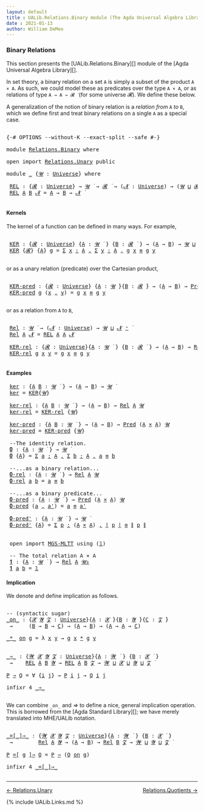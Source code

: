 ```yaml
---
layout: default
title : UALib.Relations.Binary module (The Agda Universal Algebra Library)
date : 2021-01-13
author: William DeMeo
---
```


### <a id="binary-relations">Binary Relations</a>

This section presents the [UALib.Relations.Binary][] module of the [Agda Universal Algebra Library][].

In set theory, a binary relation on a set `A` is simply a subset of the product `A × A`.  As such, we could model these as predicates over the type `A × A`, or as relations of type `A → A → 𝓡 ̇` (for some universe 𝓡). We define these below.

A generalization of the notion of binary relation is a *relation from* `A` *to* `B`, which we define first and treat binary relations on a single `A` as a special case.

<pre class="Agda">

<a id="722" class="Symbol">{-#</a> <a id="726" class="Keyword">OPTIONS</a> <a id="734" class="Pragma">--without-K</a> <a id="746" class="Pragma">--exact-split</a> <a id="760" class="Pragma">--safe</a> <a id="767" class="Symbol">#-}</a>

<a id="772" class="Keyword">module</a> <a id="779" href="Relations.Binary.html" class="Module">Relations.Binary</a> <a id="796" class="Keyword">where</a>

<a id="803" class="Keyword">open</a> <a id="808" class="Keyword">import</a> <a id="815" href="Relations.Unary.html" class="Module">Relations.Unary</a> <a id="831" class="Keyword">public</a>

<a id="839" class="Keyword">module</a> <a id="846" href="Relations.Binary.html#846" class="Module">_</a> <a id="848" class="Symbol">{</a><a id="849" href="Relations.Binary.html#849" class="Bound">𝓤</a> <a id="851" class="Symbol">:</a> <a id="853" href="universes.html#551" class="Postulate">Universe</a><a id="861" class="Symbol">}</a> <a id="863" class="Keyword">where</a>

 <a id="871" href="Relations.Binary.html#871" class="Function">REL</a> <a id="875" class="Symbol">:</a> <a id="877" class="Symbol">{</a><a id="878" href="Relations.Binary.html#878" class="Bound">𝓡</a> <a id="880" class="Symbol">:</a> <a id="882" href="universes.html#551" class="Postulate">Universe</a><a id="890" class="Symbol">}</a> <a id="892" class="Symbol">→</a> <a id="894" href="Relations.Binary.html#849" class="Bound">𝓤</a> <a id="896" href="universes.html#758" class="Function Operator">̇</a> <a id="898" class="Symbol">→</a> <a id="900" href="Relations.Binary.html#878" class="Bound">𝓡</a> <a id="902" href="universes.html#758" class="Function Operator">̇</a> <a id="904" class="Symbol">→</a> <a id="906" class="Symbol">(</a><a id="907" href="Relations.Binary.html#907" class="Bound">𝓝</a> <a id="909" class="Symbol">:</a> <a id="911" href="universes.html#551" class="Postulate">Universe</a><a id="919" class="Symbol">)</a> <a id="921" class="Symbol">→</a> <a id="923" class="Symbol">(</a><a id="924" href="Relations.Binary.html#849" class="Bound">𝓤</a> <a id="926" href="Agda.Primitive.html#636" class="Primitive Operator">⊔</a> <a id="928" href="Relations.Binary.html#878" class="Bound">𝓡</a> <a id="930" href="Agda.Primitive.html#636" class="Primitive Operator">⊔</a> <a id="932" href="Relations.Binary.html#907" class="Bound">𝓝</a> <a id="934" href="universes.html#527" class="Primitive Operator">⁺</a><a id="935" class="Symbol">)</a> <a id="937" href="universes.html#758" class="Function Operator">̇</a>
 <a id="940" href="Relations.Binary.html#871" class="Function">REL</a> <a id="944" href="Relations.Binary.html#944" class="Bound">A</a> <a id="946" href="Relations.Binary.html#946" class="Bound">B</a> <a id="948" href="Relations.Binary.html#948" class="Bound">𝓝</a> <a id="950" class="Symbol">=</a> <a id="952" href="Relations.Binary.html#944" class="Bound">A</a> <a id="954" class="Symbol">→</a> <a id="956" href="Relations.Binary.html#946" class="Bound">B</a> <a id="958" class="Symbol">→</a> <a id="960" href="Relations.Binary.html#948" class="Bound">𝓝</a> <a id="962" href="universes.html#758" class="Function Operator">̇</a>

</pre>


#### <a id="kernels">Kernels</a>

The kernel of a function can be defined in many ways. For example,

<pre class="Agda">

 <a id="1095" href="Relations.Binary.html#1095" class="Function">KER</a> <a id="1099" class="Symbol">:</a> <a id="1101" class="Symbol">{</a><a id="1102" href="Relations.Binary.html#1102" class="Bound">𝓡</a> <a id="1104" class="Symbol">:</a> <a id="1106" href="universes.html#551" class="Postulate">Universe</a><a id="1114" class="Symbol">}</a> <a id="1116" class="Symbol">{</a><a id="1117" href="Relations.Binary.html#1117" class="Bound">A</a> <a id="1119" class="Symbol">:</a> <a id="1121" href="Relations.Binary.html#849" class="Bound">𝓤</a> <a id="1123" href="universes.html#758" class="Function Operator">̇</a> <a id="1125" class="Symbol">}</a> <a id="1127" class="Symbol">{</a><a id="1128" href="Relations.Binary.html#1128" class="Bound">B</a> <a id="1130" class="Symbol">:</a> <a id="1132" href="Relations.Binary.html#1102" class="Bound">𝓡</a> <a id="1134" href="universes.html#758" class="Function Operator">̇</a> <a id="1136" class="Symbol">}</a> <a id="1138" class="Symbol">→</a> <a id="1140" class="Symbol">(</a><a id="1141" href="Relations.Binary.html#1117" class="Bound">A</a> <a id="1143" class="Symbol">→</a> <a id="1145" href="Relations.Binary.html#1128" class="Bound">B</a><a id="1146" class="Symbol">)</a> <a id="1148" class="Symbol">→</a> <a id="1150" href="Relations.Binary.html#849" class="Bound">𝓤</a> <a id="1152" href="Agda.Primitive.html#636" class="Primitive Operator">⊔</a> <a id="1154" href="Relations.Binary.html#1102" class="Bound">𝓡</a> <a id="1156" href="universes.html#758" class="Function Operator">̇</a>
 <a id="1159" href="Relations.Binary.html#1095" class="Function">KER</a> <a id="1163" class="Symbol">{</a><a id="1164" href="Relations.Binary.html#1164" class="Bound">𝓡</a><a id="1165" class="Symbol">}</a> <a id="1167" class="Symbol">{</a><a id="1168" href="Relations.Binary.html#1168" class="Bound">A</a><a id="1169" class="Symbol">}</a> <a id="1171" href="Relations.Binary.html#1171" class="Bound">g</a> <a id="1173" class="Symbol">=</a> <a id="1175" href="MGS-MLTT.html#3074" class="Function">Σ</a> <a id="1177" href="Relations.Binary.html#1177" class="Bound">x</a> <a id="1179" href="MGS-MLTT.html#3074" class="Function">꞉</a> <a id="1181" href="Relations.Binary.html#1168" class="Bound">A</a> <a id="1183" href="MGS-MLTT.html#3074" class="Function">,</a> <a id="1185" href="MGS-MLTT.html#3074" class="Function">Σ</a> <a id="1187" href="Relations.Binary.html#1187" class="Bound">y</a> <a id="1189" href="MGS-MLTT.html#3074" class="Function">꞉</a> <a id="1191" href="Relations.Binary.html#1168" class="Bound">A</a> <a id="1193" href="MGS-MLTT.html#3074" class="Function">,</a> <a id="1195" href="Relations.Binary.html#1171" class="Bound">g</a> <a id="1197" href="Relations.Binary.html#1177" class="Bound">x</a> <a id="1199" href="Prelude.Inverses.html#620" class="Datatype Operator">≡</a> <a id="1201" href="Relations.Binary.html#1171" class="Bound">g</a> <a id="1203" href="Relations.Binary.html#1187" class="Bound">y</a>

</pre>

or as a unary relation (predicate) over the Cartesian product,

<pre class="Agda">

 <a id="1297" href="Relations.Binary.html#1297" class="Function">KER-pred</a> <a id="1306" class="Symbol">:</a> <a id="1308" class="Symbol">{</a><a id="1309" href="Relations.Binary.html#1309" class="Bound">𝓡</a> <a id="1311" class="Symbol">:</a> <a id="1313" href="universes.html#551" class="Postulate">Universe</a><a id="1321" class="Symbol">}</a> <a id="1323" class="Symbol">{</a><a id="1324" href="Relations.Binary.html#1324" class="Bound">A</a> <a id="1326" class="Symbol">:</a> <a id="1328" href="Relations.Binary.html#849" class="Bound">𝓤</a> <a id="1330" href="universes.html#758" class="Function Operator">̇</a><a id="1331" class="Symbol">}{</a><a id="1333" href="Relations.Binary.html#1333" class="Bound">B</a> <a id="1335" class="Symbol">:</a> <a id="1337" href="Relations.Binary.html#1309" class="Bound">𝓡</a> <a id="1339" href="universes.html#758" class="Function Operator">̇</a><a id="1340" class="Symbol">}</a> <a id="1342" class="Symbol">→</a> <a id="1344" class="Symbol">(</a><a id="1345" href="Relations.Binary.html#1324" class="Bound">A</a> <a id="1347" class="Symbol">→</a> <a id="1349" href="Relations.Binary.html#1333" class="Bound">B</a><a id="1350" class="Symbol">)</a> <a id="1352" class="Symbol">→</a> <a id="1354" href="Relations.Unary.html#1062" class="Function">Pred</a> <a id="1359" class="Symbol">(</a><a id="1360" href="Relations.Binary.html#1324" class="Bound">A</a> <a id="1362" href="MGS-MLTT.html#3515" class="Function Operator">×</a> <a id="1364" href="Relations.Binary.html#1324" class="Bound">A</a><a id="1365" class="Symbol">)</a> <a id="1367" href="Relations.Binary.html#1309" class="Bound">𝓡</a>
 <a id="1370" href="Relations.Binary.html#1297" class="Function">KER-pred</a> <a id="1379" href="Relations.Binary.html#1379" class="Bound">g</a> <a id="1381" class="Symbol">(</a><a id="1382" href="Relations.Binary.html#1382" class="Bound">x</a> <a id="1384" href="Prelude.Equality.html#493" class="InductiveConstructor Operator">,</a> <a id="1386" href="Relations.Binary.html#1386" class="Bound">y</a><a id="1387" class="Symbol">)</a> <a id="1389" class="Symbol">=</a> <a id="1391" href="Relations.Binary.html#1379" class="Bound">g</a> <a id="1393" href="Relations.Binary.html#1382" class="Bound">x</a> <a id="1395" href="Prelude.Inverses.html#620" class="Datatype Operator">≡</a> <a id="1397" href="Relations.Binary.html#1379" class="Bound">g</a> <a id="1399" href="Relations.Binary.html#1386" class="Bound">y</a>

</pre>

or as a relation from `A` to `B`,

<pre class="Agda">

 <a id="1464" href="Relations.Binary.html#1464" class="Function">Rel</a> <a id="1468" class="Symbol">:</a> <a id="1470" href="Relations.Binary.html#849" class="Bound">𝓤</a> <a id="1472" href="universes.html#758" class="Function Operator">̇</a> <a id="1474" class="Symbol">→</a> <a id="1476" class="Symbol">(</a><a id="1477" href="Relations.Binary.html#1477" class="Bound">𝓝</a> <a id="1479" class="Symbol">:</a> <a id="1481" href="universes.html#551" class="Postulate">Universe</a><a id="1489" class="Symbol">)</a> <a id="1491" class="Symbol">→</a> <a id="1493" href="Relations.Binary.html#849" class="Bound">𝓤</a> <a id="1495" href="Agda.Primitive.html#636" class="Primitive Operator">⊔</a> <a id="1497" href="Relations.Binary.html#1477" class="Bound">𝓝</a> <a id="1499" href="universes.html#527" class="Primitive Operator">⁺</a> <a id="1501" href="universes.html#758" class="Function Operator">̇</a>
 <a id="1504" href="Relations.Binary.html#1464" class="Function">Rel</a> <a id="1508" href="Relations.Binary.html#1508" class="Bound">A</a> <a id="1510" href="Relations.Binary.html#1510" class="Bound">𝓝</a> <a id="1512" class="Symbol">=</a> <a id="1514" href="Relations.Binary.html#871" class="Function">REL</a> <a id="1518" href="Relations.Binary.html#1508" class="Bound">A</a> <a id="1520" href="Relations.Binary.html#1508" class="Bound">A</a> <a id="1522" href="Relations.Binary.html#1510" class="Bound">𝓝</a>

 <a id="1526" href="Relations.Binary.html#1526" class="Function">KER-rel</a> <a id="1534" class="Symbol">:</a> <a id="1536" class="Symbol">{</a><a id="1537" href="Relations.Binary.html#1537" class="Bound">𝓡</a> <a id="1539" class="Symbol">:</a> <a id="1541" href="universes.html#551" class="Postulate">Universe</a><a id="1549" class="Symbol">}{</a><a id="1551" href="Relations.Binary.html#1551" class="Bound">A</a> <a id="1553" class="Symbol">:</a> <a id="1555" href="Relations.Binary.html#849" class="Bound">𝓤</a> <a id="1557" href="universes.html#758" class="Function Operator">̇</a> <a id="1559" class="Symbol">}</a> <a id="1561" class="Symbol">{</a><a id="1562" href="Relations.Binary.html#1562" class="Bound">B</a> <a id="1564" class="Symbol">:</a> <a id="1566" href="Relations.Binary.html#1537" class="Bound">𝓡</a> <a id="1568" href="universes.html#758" class="Function Operator">̇</a> <a id="1570" class="Symbol">}</a> <a id="1572" class="Symbol">→</a> <a id="1574" class="Symbol">(</a><a id="1575" href="Relations.Binary.html#1551" class="Bound">A</a> <a id="1577" class="Symbol">→</a> <a id="1579" href="Relations.Binary.html#1562" class="Bound">B</a><a id="1580" class="Symbol">)</a> <a id="1582" class="Symbol">→</a> <a id="1584" href="Relations.Binary.html#1464" class="Function">Rel</a> <a id="1588" href="Relations.Binary.html#1551" class="Bound">A</a> <a id="1590" href="Relations.Binary.html#1537" class="Bound">𝓡</a>
 <a id="1593" href="Relations.Binary.html#1526" class="Function">KER-rel</a> <a id="1601" href="Relations.Binary.html#1601" class="Bound">g</a> <a id="1603" href="Relations.Binary.html#1603" class="Bound">x</a> <a id="1605" href="Relations.Binary.html#1605" class="Bound">y</a> <a id="1607" class="Symbol">=</a> <a id="1609" href="Relations.Binary.html#1601" class="Bound">g</a> <a id="1611" href="Relations.Binary.html#1603" class="Bound">x</a> <a id="1613" href="Prelude.Inverses.html#620" class="Datatype Operator">≡</a> <a id="1615" href="Relations.Binary.html#1601" class="Bound">g</a> <a id="1617" href="Relations.Binary.html#1605" class="Bound">y</a>

</pre>

#### <a id="examples">Examples</a>

<pre class="Agda">
 <a id="1682" href="Relations.Binary.html#1682" class="Function">ker</a> <a id="1686" class="Symbol">:</a> <a id="1688" class="Symbol">{</a><a id="1689" href="Relations.Binary.html#1689" class="Bound">A</a> <a id="1691" href="Relations.Binary.html#1691" class="Bound">B</a> <a id="1693" class="Symbol">:</a> <a id="1695" href="Relations.Binary.html#849" class="Bound">𝓤</a> <a id="1697" href="universes.html#758" class="Function Operator">̇</a> <a id="1699" class="Symbol">}</a> <a id="1701" class="Symbol">→</a> <a id="1703" class="Symbol">(</a><a id="1704" href="Relations.Binary.html#1689" class="Bound">A</a> <a id="1706" class="Symbol">→</a> <a id="1708" href="Relations.Binary.html#1691" class="Bound">B</a><a id="1709" class="Symbol">)</a> <a id="1711" class="Symbol">→</a> <a id="1713" href="Relations.Binary.html#849" class="Bound">𝓤</a> <a id="1715" href="universes.html#758" class="Function Operator">̇</a>
 <a id="1718" href="Relations.Binary.html#1682" class="Function">ker</a> <a id="1722" class="Symbol">=</a> <a id="1724" href="Relations.Binary.html#1095" class="Function">KER</a><a id="1727" class="Symbol">{</a><a id="1728" href="Relations.Binary.html#849" class="Bound">𝓤</a><a id="1729" class="Symbol">}</a>

 <a id="1733" href="Relations.Binary.html#1733" class="Function">ker-rel</a> <a id="1741" class="Symbol">:</a> <a id="1743" class="Symbol">{</a><a id="1744" href="Relations.Binary.html#1744" class="Bound">A</a> <a id="1746" href="Relations.Binary.html#1746" class="Bound">B</a> <a id="1748" class="Symbol">:</a> <a id="1750" href="Relations.Binary.html#849" class="Bound">𝓤</a> <a id="1752" href="universes.html#758" class="Function Operator">̇</a> <a id="1754" class="Symbol">}</a> <a id="1756" class="Symbol">→</a> <a id="1758" class="Symbol">(</a><a id="1759" href="Relations.Binary.html#1744" class="Bound">A</a> <a id="1761" class="Symbol">→</a> <a id="1763" href="Relations.Binary.html#1746" class="Bound">B</a><a id="1764" class="Symbol">)</a> <a id="1766" class="Symbol">→</a> <a id="1768" href="Relations.Binary.html#1464" class="Function">Rel</a> <a id="1772" href="Relations.Binary.html#1744" class="Bound">A</a> <a id="1774" href="Relations.Binary.html#849" class="Bound">𝓤</a>
 <a id="1777" href="Relations.Binary.html#1733" class="Function">ker-rel</a> <a id="1785" class="Symbol">=</a> <a id="1787" href="Relations.Binary.html#1526" class="Function">KER-rel</a> <a id="1795" class="Symbol">{</a><a id="1796" href="Relations.Binary.html#849" class="Bound">𝓤</a><a id="1797" class="Symbol">}</a>

 <a id="1801" href="Relations.Binary.html#1801" class="Function">ker-pred</a> <a id="1810" class="Symbol">:</a> <a id="1812" class="Symbol">{</a><a id="1813" href="Relations.Binary.html#1813" class="Bound">A</a> <a id="1815" href="Relations.Binary.html#1815" class="Bound">B</a> <a id="1817" class="Symbol">:</a> <a id="1819" href="Relations.Binary.html#849" class="Bound">𝓤</a> <a id="1821" href="universes.html#758" class="Function Operator">̇</a> <a id="1823" class="Symbol">}</a> <a id="1825" class="Symbol">→</a> <a id="1827" class="Symbol">(</a><a id="1828" href="Relations.Binary.html#1813" class="Bound">A</a> <a id="1830" class="Symbol">→</a> <a id="1832" href="Relations.Binary.html#1815" class="Bound">B</a><a id="1833" class="Symbol">)</a> <a id="1835" class="Symbol">→</a> <a id="1837" href="Relations.Unary.html#1062" class="Function">Pred</a> <a id="1842" class="Symbol">(</a><a id="1843" href="Relations.Binary.html#1813" class="Bound">A</a> <a id="1845" href="MGS-MLTT.html#3515" class="Function Operator">×</a> <a id="1847" href="Relations.Binary.html#1813" class="Bound">A</a><a id="1848" class="Symbol">)</a> <a id="1850" href="Relations.Binary.html#849" class="Bound">𝓤</a>
 <a id="1853" href="Relations.Binary.html#1801" class="Function">ker-pred</a> <a id="1862" class="Symbol">=</a> <a id="1864" href="Relations.Binary.html#1297" class="Function">KER-pred</a> <a id="1873" class="Symbol">{</a><a id="1874" href="Relations.Binary.html#849" class="Bound">𝓤</a><a id="1875" class="Symbol">}</a>

 <a id="1879" class="Comment">--The identity relation.</a>
 <a id="1905" href="Relations.Binary.html#1905" class="Function">𝟎</a> <a id="1907" class="Symbol">:</a> <a id="1909" class="Symbol">{</a><a id="1910" href="Relations.Binary.html#1910" class="Bound">A</a> <a id="1912" class="Symbol">:</a> <a id="1914" href="Relations.Binary.html#849" class="Bound">𝓤</a> <a id="1916" href="universes.html#758" class="Function Operator">̇</a> <a id="1918" class="Symbol">}</a> <a id="1920" class="Symbol">→</a> <a id="1922" href="Relations.Binary.html#849" class="Bound">𝓤</a> <a id="1924" href="universes.html#758" class="Function Operator">̇</a>
 <a id="1927" href="Relations.Binary.html#1905" class="Function">𝟎</a> <a id="1929" class="Symbol">{</a><a id="1930" href="Relations.Binary.html#1930" class="Bound">A</a><a id="1931" class="Symbol">}</a> <a id="1933" class="Symbol">=</a> <a id="1935" href="MGS-MLTT.html#3074" class="Function">Σ</a> <a id="1937" href="Relations.Binary.html#1937" class="Bound">a</a> <a id="1939" href="MGS-MLTT.html#3074" class="Function">꞉</a> <a id="1941" href="Relations.Binary.html#1930" class="Bound">A</a> <a id="1943" href="MGS-MLTT.html#3074" class="Function">,</a> <a id="1945" href="MGS-MLTT.html#3074" class="Function">Σ</a> <a id="1947" href="Relations.Binary.html#1947" class="Bound">b</a> <a id="1949" href="MGS-MLTT.html#3074" class="Function">꞉</a> <a id="1951" href="Relations.Binary.html#1930" class="Bound">A</a> <a id="1953" href="MGS-MLTT.html#3074" class="Function">,</a> <a id="1955" href="Relations.Binary.html#1937" class="Bound">a</a> <a id="1957" href="Prelude.Inverses.html#620" class="Datatype Operator">≡</a> <a id="1959" href="Relations.Binary.html#1947" class="Bound">b</a>

 <a id="1963" class="Comment">--...as a binary relation...</a>
 <a id="1993" href="Relations.Binary.html#1993" class="Function">𝟎-rel</a> <a id="1999" class="Symbol">:</a> <a id="2001" class="Symbol">{</a><a id="2002" href="Relations.Binary.html#2002" class="Bound">A</a> <a id="2004" class="Symbol">:</a> <a id="2006" href="Relations.Binary.html#849" class="Bound">𝓤</a> <a id="2008" href="universes.html#758" class="Function Operator">̇</a> <a id="2010" class="Symbol">}</a> <a id="2012" class="Symbol">→</a> <a id="2014" href="Relations.Binary.html#1464" class="Function">Rel</a> <a id="2018" href="Relations.Binary.html#2002" class="Bound">A</a> <a id="2020" href="Relations.Binary.html#849" class="Bound">𝓤</a>
 <a id="2023" href="Relations.Binary.html#1993" class="Function">𝟎-rel</a> <a id="2029" href="Relations.Binary.html#2029" class="Bound">a</a> <a id="2031" href="Relations.Binary.html#2031" class="Bound">b</a> <a id="2033" class="Symbol">=</a> <a id="2035" href="Relations.Binary.html#2029" class="Bound">a</a> <a id="2037" href="Prelude.Inverses.html#620" class="Datatype Operator">≡</a> <a id="2039" href="Relations.Binary.html#2031" class="Bound">b</a>

 <a id="2043" class="Comment">--...as a binary predicate...</a>
 <a id="2074" href="Relations.Binary.html#2074" class="Function">𝟎-pred</a> <a id="2081" class="Symbol">:</a> <a id="2083" class="Symbol">{</a><a id="2084" href="Relations.Binary.html#2084" class="Bound">A</a> <a id="2086" class="Symbol">:</a> <a id="2088" href="Relations.Binary.html#849" class="Bound">𝓤</a> <a id="2090" href="universes.html#758" class="Function Operator">̇</a> <a id="2092" class="Symbol">}</a> <a id="2094" class="Symbol">→</a> <a id="2096" href="Relations.Unary.html#1062" class="Function">Pred</a> <a id="2101" class="Symbol">(</a><a id="2102" href="Relations.Binary.html#2084" class="Bound">A</a> <a id="2104" href="MGS-MLTT.html#3515" class="Function Operator">×</a> <a id="2106" href="Relations.Binary.html#2084" class="Bound">A</a><a id="2107" class="Symbol">)</a> <a id="2109" href="Relations.Binary.html#849" class="Bound">𝓤</a>
 <a id="2112" href="Relations.Binary.html#2074" class="Function">𝟎-pred</a> <a id="2119" class="Symbol">(</a><a id="2120" href="Relations.Binary.html#2120" class="Bound">a</a> <a id="2122" href="Prelude.Equality.html#493" class="InductiveConstructor Operator">,</a> <a id="2124" href="Relations.Binary.html#2124" class="Bound">a&#39;</a><a id="2126" class="Symbol">)</a> <a id="2128" class="Symbol">=</a> <a id="2130" href="Relations.Binary.html#2120" class="Bound">a</a> <a id="2132" href="Prelude.Inverses.html#620" class="Datatype Operator">≡</a> <a id="2134" href="Relations.Binary.html#2124" class="Bound">a&#39;</a>

 <a id="2139" href="Relations.Binary.html#2139" class="Function">𝟎-pred&#39;</a> <a id="2147" class="Symbol">:</a> <a id="2149" class="Symbol">{</a><a id="2150" href="Relations.Binary.html#2150" class="Bound">A</a> <a id="2152" class="Symbol">:</a> <a id="2154" href="Relations.Binary.html#849" class="Bound">𝓤</a> <a id="2156" href="universes.html#758" class="Function Operator">̇</a> <a id="2158" class="Symbol">}</a> <a id="2160" class="Symbol">→</a> <a id="2162" href="Relations.Binary.html#849" class="Bound">𝓤</a> <a id="2164" href="universes.html#758" class="Function Operator">̇</a>
 <a id="2167" href="Relations.Binary.html#2139" class="Function">𝟎-pred&#39;</a> <a id="2175" class="Symbol">{</a><a id="2176" href="Relations.Binary.html#2176" class="Bound">A</a><a id="2177" class="Symbol">}</a> <a id="2179" class="Symbol">=</a> <a id="2181" href="MGS-MLTT.html#3074" class="Function">Σ</a> <a id="2183" href="Relations.Binary.html#2183" class="Bound">p</a> <a id="2185" href="MGS-MLTT.html#3074" class="Function">꞉</a> <a id="2187" class="Symbol">(</a><a id="2188" href="Relations.Binary.html#2176" class="Bound">A</a> <a id="2190" href="MGS-MLTT.html#3515" class="Function Operator">×</a> <a id="2192" href="Relations.Binary.html#2176" class="Bound">A</a><a id="2193" class="Symbol">)</a> <a id="2195" href="MGS-MLTT.html#3074" class="Function">,</a> <a id="2197" href="Prelude.Preliminaries.html#12622" class="Function Operator">∣</a> <a id="2199" href="Relations.Binary.html#2183" class="Bound">p</a> <a id="2201" href="Prelude.Preliminaries.html#12622" class="Function Operator">∣</a> <a id="2203" href="Prelude.Inverses.html#620" class="Datatype Operator">≡</a> <a id="2205" href="Prelude.Preliminaries.html#12700" class="Function Operator">∥</a> <a id="2207" href="Relations.Binary.html#2183" class="Bound">p</a> <a id="2209" href="Prelude.Preliminaries.html#12700" class="Function Operator">∥</a>


 <a id="2214" class="Keyword">open</a> <a id="2219" class="Keyword">import</a> <a id="2226" href="MGS-MLTT.html" class="Module">MGS-MLTT</a> <a id="2235" class="Keyword">using</a> <a id="2241" class="Symbol">(</a><a id="2242" href="MGS-MLTT.html#408" class="Function">𝟙</a><a id="2243" class="Symbol">)</a>

 <a id="2247" class="Comment">-- The total relation A × A</a>
 <a id="2276" href="Relations.Binary.html#2276" class="Function">𝟏</a> <a id="2278" class="Symbol">:</a> <a id="2280" class="Symbol">{</a><a id="2281" href="Relations.Binary.html#2281" class="Bound">A</a> <a id="2283" class="Symbol">:</a> <a id="2285" href="Relations.Binary.html#849" class="Bound">𝓤</a> <a id="2287" href="universes.html#758" class="Function Operator">̇</a> <a id="2289" class="Symbol">}</a> <a id="2291" class="Symbol">→</a> <a id="2293" href="Relations.Binary.html#1464" class="Function">Rel</a> <a id="2297" href="Relations.Binary.html#2281" class="Bound">A</a> <a id="2299" href="universes.html#504" class="Primitive">𝓤₀</a>
 <a id="2303" href="Relations.Binary.html#2276" class="Function">𝟏</a> <a id="2305" href="Relations.Binary.html#2305" class="Bound">a</a> <a id="2307" href="Relations.Binary.html#2307" class="Bound">b</a> <a id="2309" class="Symbol">=</a> <a id="2311" href="MGS-MLTT.html#408" class="Function">𝟙</a>
</pre>



#### <a id="implication">Implication</a>

We denote and define implication as follows.

<pre class="Agda">

<a id="2429" class="Comment">-- (syntactic sugar)</a>
<a id="_on_"></a><a id="2450" href="Relations.Binary.html#2450" class="Function Operator">_on_</a> <a id="2455" class="Symbol">:</a> <a id="2457" class="Symbol">{</a><a id="2458" href="Relations.Binary.html#2458" class="Bound">𝓧</a> <a id="2460" href="Relations.Binary.html#2460" class="Bound">𝓨</a> <a id="2462" href="Relations.Binary.html#2462" class="Bound">𝓩</a> <a id="2464" class="Symbol">:</a> <a id="2466" href="universes.html#551" class="Postulate">Universe</a><a id="2474" class="Symbol">}{</a><a id="2476" href="Relations.Binary.html#2476" class="Bound">A</a> <a id="2478" class="Symbol">:</a> <a id="2480" href="Relations.Binary.html#2458" class="Bound">𝓧</a> <a id="2482" href="universes.html#758" class="Function Operator">̇</a><a id="2483" class="Symbol">}{</a><a id="2485" href="Relations.Binary.html#2485" class="Bound">B</a> <a id="2487" class="Symbol">:</a> <a id="2489" href="Relations.Binary.html#2460" class="Bound">𝓨</a> <a id="2491" href="universes.html#758" class="Function Operator">̇</a><a id="2492" class="Symbol">}{</a><a id="2494" href="Relations.Binary.html#2494" class="Bound">C</a> <a id="2496" class="Symbol">:</a> <a id="2498" href="Relations.Binary.html#2462" class="Bound">𝓩</a> <a id="2500" href="universes.html#758" class="Function Operator">̇</a><a id="2501" class="Symbol">}</a>
 <a id="2504" class="Symbol">→</a>     <a id="2510" class="Symbol">(</a><a id="2511" href="Relations.Binary.html#2485" class="Bound">B</a> <a id="2513" class="Symbol">→</a> <a id="2515" href="Relations.Binary.html#2485" class="Bound">B</a> <a id="2517" class="Symbol">→</a> <a id="2519" href="Relations.Binary.html#2494" class="Bound">C</a><a id="2520" class="Symbol">)</a> <a id="2522" class="Symbol">→</a> <a id="2524" class="Symbol">(</a><a id="2525" href="Relations.Binary.html#2476" class="Bound">A</a> <a id="2527" class="Symbol">→</a> <a id="2529" href="Relations.Binary.html#2485" class="Bound">B</a><a id="2530" class="Symbol">)</a> <a id="2532" class="Symbol">→</a> <a id="2534" class="Symbol">(</a><a id="2535" href="Relations.Binary.html#2476" class="Bound">A</a> <a id="2537" class="Symbol">→</a> <a id="2539" href="Relations.Binary.html#2476" class="Bound">A</a> <a id="2541" class="Symbol">→</a> <a id="2543" href="Relations.Binary.html#2494" class="Bound">C</a><a id="2544" class="Symbol">)</a>

<a id="2547" href="Relations.Binary.html#2547" class="Bound Operator">_*_</a> <a id="2551" href="Relations.Binary.html#2450" class="Function Operator">on</a> <a id="2554" href="Relations.Binary.html#2554" class="Bound">g</a> <a id="2556" class="Symbol">=</a> <a id="2558" class="Symbol">λ</a> <a id="2560" href="Relations.Binary.html#2560" class="Bound">x</a> <a id="2562" href="Relations.Binary.html#2562" class="Bound">y</a> <a id="2564" class="Symbol">→</a> <a id="2566" href="Relations.Binary.html#2554" class="Bound">g</a> <a id="2568" href="Relations.Binary.html#2560" class="Bound">x</a> <a id="2570" href="Relations.Binary.html#2547" class="Bound Operator">*</a> <a id="2572" href="Relations.Binary.html#2554" class="Bound">g</a> <a id="2574" href="Relations.Binary.html#2562" class="Bound">y</a>


<a id="_⇒_"></a><a id="2578" href="Relations.Binary.html#2578" class="Function Operator">_⇒_</a> <a id="2582" class="Symbol">:</a> <a id="2584" class="Symbol">{</a><a id="2585" href="Relations.Binary.html#2585" class="Bound">𝓦</a> <a id="2587" href="Relations.Binary.html#2587" class="Bound">𝓧</a> <a id="2589" href="Relations.Binary.html#2589" class="Bound">𝓨</a> <a id="2591" href="Relations.Binary.html#2591" class="Bound">𝓩</a> <a id="2593" class="Symbol">:</a> <a id="2595" href="universes.html#551" class="Postulate">Universe</a><a id="2603" class="Symbol">}{</a><a id="2605" href="Relations.Binary.html#2605" class="Bound">A</a> <a id="2607" class="Symbol">:</a> <a id="2609" href="Relations.Binary.html#2585" class="Bound">𝓦</a> <a id="2611" href="universes.html#758" class="Function Operator">̇</a> <a id="2613" class="Symbol">}</a> <a id="2615" class="Symbol">{</a><a id="2616" href="Relations.Binary.html#2616" class="Bound">B</a> <a id="2618" class="Symbol">:</a> <a id="2620" href="Relations.Binary.html#2587" class="Bound">𝓧</a> <a id="2622" href="universes.html#758" class="Function Operator">̇</a> <a id="2624" class="Symbol">}</a>
 <a id="2627" class="Symbol">→</a>    <a id="2632" href="Relations.Binary.html#871" class="Function">REL</a> <a id="2636" href="Relations.Binary.html#2605" class="Bound">A</a> <a id="2638" href="Relations.Binary.html#2616" class="Bound">B</a> <a id="2640" href="Relations.Binary.html#2589" class="Bound">𝓨</a> <a id="2642" class="Symbol">→</a> <a id="2644" href="Relations.Binary.html#871" class="Function">REL</a> <a id="2648" href="Relations.Binary.html#2605" class="Bound">A</a> <a id="2650" href="Relations.Binary.html#2616" class="Bound">B</a> <a id="2652" href="Relations.Binary.html#2591" class="Bound">𝓩</a> <a id="2654" class="Symbol">→</a> <a id="2656" href="Relations.Binary.html#2585" class="Bound">𝓦</a> <a id="2658" href="Agda.Primitive.html#636" class="Primitive Operator">⊔</a> <a id="2660" href="Relations.Binary.html#2587" class="Bound">𝓧</a> <a id="2662" href="Agda.Primitive.html#636" class="Primitive Operator">⊔</a> <a id="2664" href="Relations.Binary.html#2589" class="Bound">𝓨</a> <a id="2666" href="Agda.Primitive.html#636" class="Primitive Operator">⊔</a> <a id="2668" href="Relations.Binary.html#2591" class="Bound">𝓩</a> <a id="2670" href="universes.html#758" class="Function Operator">̇</a>

<a id="2673" href="Relations.Binary.html#2673" class="Bound">P</a> <a id="2675" href="Relations.Binary.html#2578" class="Function Operator">⇒</a> <a id="2677" href="Relations.Binary.html#2677" class="Bound">Q</a> <a id="2679" class="Symbol">=</a> <a id="2681" class="Symbol">∀</a> <a id="2683" class="Symbol">{</a><a id="2684" href="Relations.Binary.html#2684" class="Bound">i</a> <a id="2686" href="Relations.Binary.html#2686" class="Bound">j</a><a id="2687" class="Symbol">}</a> <a id="2689" class="Symbol">→</a> <a id="2691" href="Relations.Binary.html#2673" class="Bound">P</a> <a id="2693" href="Relations.Binary.html#2684" class="Bound">i</a> <a id="2695" href="Relations.Binary.html#2686" class="Bound">j</a> <a id="2697" class="Symbol">→</a> <a id="2699" href="Relations.Binary.html#2677" class="Bound">Q</a> <a id="2701" href="Relations.Binary.html#2684" class="Bound">i</a> <a id="2703" href="Relations.Binary.html#2686" class="Bound">j</a>

<a id="2706" class="Keyword">infixr</a> <a id="2713" class="Number">4</a> <a id="2715" href="Relations.Binary.html#2578" class="Function Operator">_⇒_</a>

</pre>

We can combine `_on_` and _⇒_ to define a nice, general implication operation. This is borrowed from the [Agda Standard Library][]; we have merely translated into MHE/UALib notation.

<pre class="Agda">

<a id="_=[_]⇒_"></a><a id="2930" href="Relations.Binary.html#2930" class="Function Operator">_=[_]⇒_</a> <a id="2938" class="Symbol">:</a> <a id="2940" class="Symbol">{</a><a id="2941" href="Relations.Binary.html#2941" class="Bound">𝓦</a> <a id="2943" href="Relations.Binary.html#2943" class="Bound">𝓧</a> <a id="2945" href="Relations.Binary.html#2945" class="Bound">𝓨</a> <a id="2947" href="Relations.Binary.html#2947" class="Bound">𝓩</a> <a id="2949" class="Symbol">:</a> <a id="2951" href="universes.html#551" class="Postulate">Universe</a><a id="2959" class="Symbol">}{</a><a id="2961" href="Relations.Binary.html#2961" class="Bound">A</a> <a id="2963" class="Symbol">:</a> <a id="2965" href="Relations.Binary.html#2941" class="Bound">𝓦</a> <a id="2967" href="universes.html#758" class="Function Operator">̇</a> <a id="2969" class="Symbol">}</a> <a id="2971" class="Symbol">{</a><a id="2972" href="Relations.Binary.html#2972" class="Bound">B</a> <a id="2974" class="Symbol">:</a> <a id="2976" href="Relations.Binary.html#2943" class="Bound">𝓧</a> <a id="2978" href="universes.html#758" class="Function Operator">̇</a> <a id="2980" class="Symbol">}</a>
 <a id="2983" class="Symbol">→</a>        <a id="2992" href="Relations.Binary.html#1464" class="Function">Rel</a> <a id="2996" href="Relations.Binary.html#2961" class="Bound">A</a> <a id="2998" href="Relations.Binary.html#2945" class="Bound">𝓨</a> <a id="3000" class="Symbol">→</a> <a id="3002" class="Symbol">(</a><a id="3003" href="Relations.Binary.html#2961" class="Bound">A</a> <a id="3005" class="Symbol">→</a> <a id="3007" href="Relations.Binary.html#2972" class="Bound">B</a><a id="3008" class="Symbol">)</a> <a id="3010" class="Symbol">→</a> <a id="3012" href="Relations.Binary.html#1464" class="Function">Rel</a> <a id="3016" href="Relations.Binary.html#2972" class="Bound">B</a> <a id="3018" href="Relations.Binary.html#2947" class="Bound">𝓩</a> <a id="3020" class="Symbol">→</a> <a id="3022" href="Relations.Binary.html#2941" class="Bound">𝓦</a> <a id="3024" href="Agda.Primitive.html#636" class="Primitive Operator">⊔</a> <a id="3026" href="Relations.Binary.html#2945" class="Bound">𝓨</a> <a id="3028" href="Agda.Primitive.html#636" class="Primitive Operator">⊔</a> <a id="3030" href="Relations.Binary.html#2947" class="Bound">𝓩</a> <a id="3032" href="universes.html#758" class="Function Operator">̇</a>

<a id="3035" href="Relations.Binary.html#3035" class="Bound">P</a> <a id="3037" href="Relations.Binary.html#2930" class="Function Operator">=[</a> <a id="3040" href="Relations.Binary.html#3040" class="Bound">g</a> <a id="3042" href="Relations.Binary.html#2930" class="Function Operator">]⇒</a> <a id="3045" href="Relations.Binary.html#3045" class="Bound">Q</a> <a id="3047" class="Symbol">=</a> <a id="3049" href="Relations.Binary.html#3035" class="Bound">P</a> <a id="3051" href="Relations.Binary.html#2578" class="Function Operator">⇒</a> <a id="3053" class="Symbol">(</a><a id="3054" href="Relations.Binary.html#3045" class="Bound">Q</a> <a id="3056" href="Relations.Binary.html#2450" class="Function Operator">on</a> <a id="3059" href="Relations.Binary.html#3040" class="Bound">g</a><a id="3060" class="Symbol">)</a>

<a id="3063" class="Keyword">infixr</a> <a id="3070" class="Number">4</a> <a id="3072" href="Relations.Binary.html#2930" class="Function Operator">_=[_]⇒_</a>

</pre>


--------------------------------------

[← Relations.Unary](Relations.Unary.html)
<span style="float:right;">[Relations.Quotients →](Relations.Quotients.html)</span>

{% include UALib.Links.md %}
